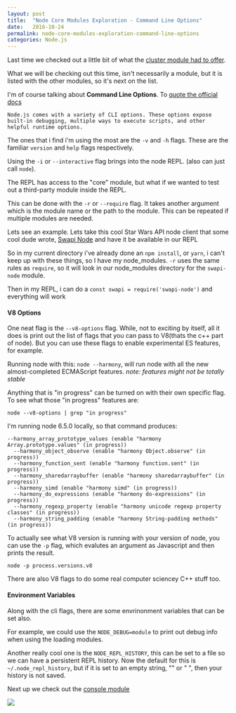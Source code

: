 ```yaml
---
layout: post
title:  "Node Core Modules Exploration - Command Line Options"
date:   2016-10-24
permalink: node-core-modules-exploration-command-line-options
categories: Node.js 
---
```


Last time we checked out a little bit of what the [cluster module had to offer](http://blog.lholmquist.org/node-core-modules-exploration-cluster/). 

What we will be checking out this time, isn't necessarily a module, but it is listed with the other modules, so it's next on the list.

I'm of course talking about **Command Line Options**.  To [quote the official docs](https://nodejs.org/dist/latest-v6.x/docs/api/cli.html#cli_node_debug_module)

	Node.js comes with a variety of CLI options. These options expose built-in debugging, multiple ways to execute scripts, and other helpful runtime options.
    

The ones that i find i'm using the most are the `-v` and `-h` flags.  These are the familiar `version` and `help` flags respectively.

Using the `-i` or `--interactive` flag brings into the node REPL. (also can just call `node`).

The REPL has access to the "core" module, but what if we wanted to test out a third-party module inside the REPL.

This can be done with the `-r` or `--require` flag.  It takes another argument which is the module name or the path to the module.  This can be repeated if multiple modules are needed.

Lets see an example.  Lets take this cool Star Wars API node client that some cool dude wrote, [Swapi Node](https://www.npmjs.com/package/swapi-node) and have it be available in our REPL

So in my current directory i've already done an `npm install`, or `yarn`, i can't keep up with these things, so I have my node_modules.  `-r` uses the same rules as `require`, so it will look in our node_modules directory for the `swapi-node` module.

Then in my REPL, i can do a `const swapi = require('swapi-node')` and everything will work



#### V8 Options


One neat flag is the `--v8-options` flag.  While, not to exciting by itself, all it does is print out the list of flags that you can pass to V8(thats the c++ part of node).  But you can use these flags to enable experimental ES features, for example.

Running node with this: `node --harmony`, will run node with all the new almost-completed ECMAScript features.  _note: features might not be totally stable_

Anything that is "in progress" can be turned on with their own specific flag.  To see what those "in progress" features are:

`node --v8-options | grep "in progress"`

I'm running node 6.5.0 locally, so that command produces:

	--harmony_array_prototype_values (enable "harmony Array.prototype.values" (in progress))
	  --harmony_object_observe (enable "harmony Object.observe" (in progress))
	  --harmony_function_sent (enable "harmony function.sent" (in progress))
	  --harmony_sharedarraybuffer (enable "harmony sharedarraybuffer" (in progress))
	  --harmony_simd (enable "harmony simd" (in progress))
	  --harmony_do_expressions (enable "harmony do-expressions" (in progress))
	  --harmony_regexp_property (enable "harmony unicode regexp property classes" (in progress))
	  --harmony_string_padding (enable "harmony String-padding methods" (in progress))


To actually see what V8 version is running with your version of node, you can use the `-p` flag, which evalutes an argument as Javascript and then prints the result.

`node -p process.versions.v8`

There are also V8 flags to do some real computer sciencey C++ stuff too.


#### Environment Variables

Along with the cli flags, there are some envrinonment variables that can be set also.

For example, we could use the `NODE_DEBUG=module` to print out debug info when using the loading modules.

Another really cool one is the `NODE_REPL_HISTORY`,  this can be set to a file so we can have a persistent REPL history.  Now the default for this is `~/.node_repl_history`, but if it is set to an empty string, "" or " ", then your history is not saved.

Next up we check out the [console module](http://blog.lholmquist.org/node-core-modules-exploration-console/)

![](http://thatlinuxbox.com/blog/images/articles/cat-meme-your-console_1.png)
